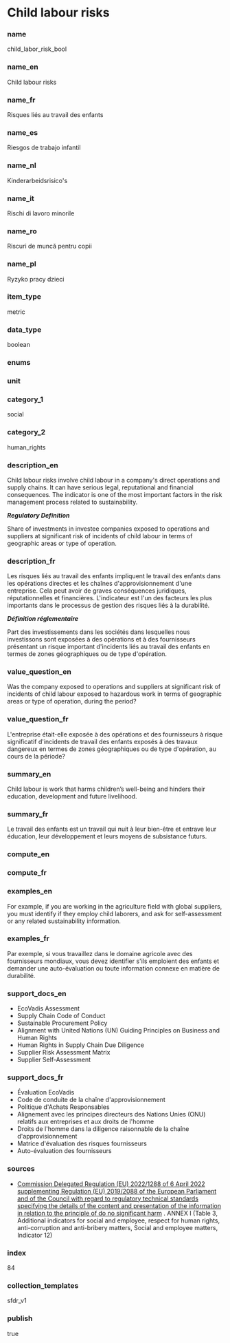# Child labour risks

### name

child_labor_risk_bool

### name_en

Child labour risks

### name_fr

Risques liés au travail des enfants

### name_es

Riesgos de trabajo infantil

### name_nl

Kinderarbeidsrisico's

### name_it

Rischi di lavoro minorile

### name_ro

Riscuri de muncă pentru copii

### name_pl

Ryzyko pracy dzieci

### item_type

metric

### data_type

boolean

### enums



### unit



### category_1

social

### category_2

human_rights

### description_en

Child labour risks involve child labour in a company's direct operations and supply chains. It can
have serious legal, reputational and financial consequences. The indicator is one of the most
important factors in the risk management process related to sustainability.

***Regulatory Definition***

Share of investments in investee companies exposed to operations and suppliers at significant risk
of incidents of child labour in terms of geographic areas or type of operation.


### description_fr

Les risques liés au travail des enfants impliquent le travail des enfants dans les opérations
directes et les chaînes d'approvisionnement d'une entreprise. Cela peut avoir de graves conséquences
juridiques, réputationnelles et financières. L'indicateur est l'un des facteurs les plus importants
dans le processus de gestion des risques liés à la durabilité.

***Définition réglementaire***

Part des investissements dans les sociétés dans lesquelles nous investissons sont exposées à des
opérations et à des fournisseurs présentant un risque important d'incidents liés au travail des
enfants en termes de zones géographiques ou de type d'opération.

### value_question_en

Was the company exposed to operations and suppliers at significant risk of incidents of child
labour exposed to hazardous work in terms of geographic areas or type of operation, during the
period?

### value_question_fr


L'entreprise était-elle exposée à des opérations et des fournisseurs à risque significatif
d'incidents de travail des enfants exposés à des travaux dangereux en termes de zones géographiques
ou de type d'opération, au cours de la période?

### summary_en

Child labour is work that harms children’s well-being and hinders their education, development and
future livelihood.

### summary_fr

Le travail des enfants est un travail qui nuit à leur bien-être et entrave leur éducation, leur
développement et leurs moyens de subsistance futurs.

### compute_en



### compute_fr



### examples_en

For example, if you are working in the agriculture field with global suppliers, you must identify
if they employ child laborers, and ask for self-assessment or any related sustainability
information. 

### examples_fr

Par exemple, si vous travaillez dans le domaine agricole avec des fournisseurs mondiaux, vous
devez identifier s'ils emploient des enfants et demander une auto-évaluation ou toute information
connexe en matière de durabilité.

### support_docs_en

- EcoVadis Assessment
- Supply Chain Code of Conduct
- Sustainable Procurement Policy
- Alignment with United Nations (UN) Guiding Principles on Business and Human Rights
- Human Rights in Supply Chain Due Diligence
- Supplier Risk Assessment Matrix
- Supplier Self-Assessment

### support_docs_fr

- Évaluation EcoVadis
- Code de conduite de la chaîne d'approvisionnement
- Politique d'Achats Responsables
- Alignement avec les principes directeurs des Nations Unies (ONU) relatifs aux entreprises et aux droits de l'homme
- Droits de l'homme dans la diligence raisonnable de la chaîne d'approvisionnement
- Matrice d'évaluation des risques fournisseurs
- Auto-évaluation des fournisseurs

### sources

- [Commission Delegated Regulation (EU) 2022/1288 of 6 April 2022 supplementing Regulation (EU)
2019/2088 of the European Parliament and of the Council with regard to regulatory technical
standards specifying the details of the content and presentation of the information in
relation to the principle of do no significant harm](https://eur-lex.europa.eu/eli/reg_del/2022/1288/oj)
. ANNEX I (Table 3, Additional indicators for social and employee, respect for human rights,
anti-corruption and anti-bribery matters, Social and employee matters, Indicator 12)
            
### index

84

### collection_templates

sfdr_v1

### publish

true

